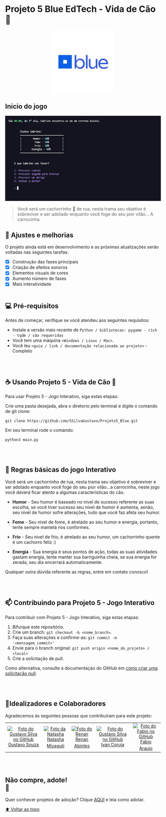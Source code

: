 

# Projeto 5  Blue EdTech - Vida de Cão 🐶

<p align="center">
<img src="./auxiliar/images/blue.jpg" alt="blue" style =>
</p>

## Inicio do jogo
<img src="./auxiliar/images/Sabrino.PNG" alt="Tela incial">

> Você será um cachorrinho 🐶 de rua, nesta trama seu objetivo é sobreviver e ser adotado enquanto você foge do seu pior vilão... A carrocinha.

## 🔵 Ajustes e melhorias

O projeto ainda está em desenvolvimento e as próximas atualizações serão voltadas nas seguintes tarefas:

- [x] Construção das fases principais
- [x] Criação de efeitos sonoros
- [x] Elementos visuais de cores
- [x] Aumento número de fases
- [x] Mais interatividade
<br></br>

## 💻 Pré-requisitos

Antes de começar, verifique se você atendeu aos seguintes requisitos:
<!---Estes são apenas requisitos de exemplo. Adicionar, duplicar ou remover conforme necessário--->
* Instale a versão mais recente de `Python / bibliotecas: pygame - rich - tqdm / são requeridas`
* Você tem uma máquina `<Windows / Linux / Mac>`.
* Você leu `<guia / link / documentação relacionada ao projeto>` - Completo

<br></br>

## ☕ Usando Projeto 5 - Vida de Cão 🐶

Para usar Projeto 5 - Jogo Interativo, siga estas etapas:

Crie uma pasta desejada, abra o diretorio pelo terminal e digite o comando de git clone:
```
git clone https://github.com/SSilvaGustavo/Projeto5_Blue.git
```
Em seu terminal rode o comando:
```
python3 main.py
```
<br></br>

## 🐶 Regras básicas do jogo Interativo

Você será um cachorrinho de rua, nesta trama seu objetivo é sobreviver e ser adotado enquanto você foge do seu pior vilão...a carrocinha, neste jogo você deverá ficar atento a algumas caracteristicas do cão. 

* <b>Humor</b> - Seu humor é baseado no nivel de sucesso referente as suas escolha, se você tiver sucesso seu nivel de humor é aumenta, senão,
seu nivel de humor sofre alterações, tudo que você faz afeta seu humor.

* <b>Fome</b> - Seu nivel de fome, é atrelado ao seu humor e energia, portanto, tente sempre mantelá nos conformes.

* <b>Frio</b> - Seu nivel de frio, é atrelado ao seu humor, um cachorrinho quente é um cachorro feliz :)

* <b>Energia</b> - Sua energia é seus pontos de ação, todas as suas atividades gastam energia, tente manter sua barriguinha cheia, se sua energia for
zerada, seu dia encerrará automaticamente.

Qualquer outra dúvida referente as regras, entre em contato conosco!

<br></br>

## 📫 Contribuindo para Projeto 5 - Jogo Interativo
<!---Se o seu README for longo ou se você tiver algum processo ou etapas específicas que deseja que os contribuidores sigam, considere a criação de um arquivo CONTRIBUTING.md separado--->
Para contribuir com Projeto 5 - Jogo Interativo, siga estas etapas:

1. Bifurque este repositório.
2. Crie um branch: `git checkout -b <nome_branch>`.
3. Faça suas alterações e confirme-as: `git commit -m '<mensagem_commit>'`
4. Envie para o branch original: `git push origin <nome_do_projeto> / <local>`
5. Crie a solicitação de pull.

Como alternativa, consulte a documentação do GitHub em [como criar uma solicitação pull](https://help.github.com/en/github/collaborating-with-issues-and-pull-requests/creating-a-pull-request).

<br></br>
## 🤝Idealizadores e Colaboradores 

Agradecemos às seguintes pessoas que contribuíram para este projeto:
<table>
  <tr>
    <td align="center">
      <a href="#">
        <img src="https://avatars.githubusercontent.com/u/85652089" width="100px;" alt="Foto do Gustavo Silva no GitHub"/><br>
        <sub>
        <a href="https://github.com/SSilvaGustavo">
          Gustavo Souza</</a>
        </sub>
      </a>
    </td>
    <td align="center">
      <a href="#">
        <img src="https://avatars.githubusercontent.com/u/85652836" width="100px;" alt="Foto da Natasha"/><br>
        <sub>
          <a href="https://github.com/NatashaMiyaguti"> Natasha Miyaguti</a>
        </sub>
      </a>
    </td>
    <td align="center">
      <a href="#">
        <img src="https://avatars.githubusercontent.com/u/85653198" width="100px;" alt="Foto do Renan"/><br>
        <sub>
          <a href="https://github.com/renanabintes">Renan Abintes</a>
        </sub>
      </a>
    </td>
    <td align="center">
      <a href="#">
        <img src="https://avatars.githubusercontent.com/u/85591559" width="100px;" alt="Foto do Gustavo Silva no GitHub"/><br>
        <sub>
          <a href="https://github.com/ivancoruja">Ivan Coruja</a>
        </sub>
      </a>
    </td>
    <td align="center">
      <a href="#">
        <img src="https://avatars.githubusercontent.com/u/11843306" width="100px;" alt="Foto do Fabio no GitHub"/><br>
        <sub>
          <a href="https://github.com/fharaujo">Fábio Araujo</a>
        </sub>
      </a>
    </td>
    </tr>
</table>

<br></br>

## Não compre, adote! <br> 🐶

Quer conhecer projetos de adoção? Clique [AQUI](https://nfpet.com.br/blog/2019/08/10-ongs-de-animal-para-voce-ajudar/d) e leia como adotar.


[⬆ Voltar ao topo](#)<br>
